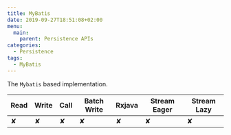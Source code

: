 ```yaml
---
title: MyBatis
date: 2019-09-27T18:51:08+02:00
menu:
  main:
    parent: Persistence APIs
categories:
  - Persistence
tags:
  - MyBatis
---
```


The `Mybatis` based implementation.

| Read | Write | Call | Batch Write | Rxjava | Stream Eager | Stream Lazy |
|------|-------|------|-------------|--------|--------------|-------------|
| ✘    | ✘     | ✘    | ✘           | ✘      | ✘            | ✘           |
